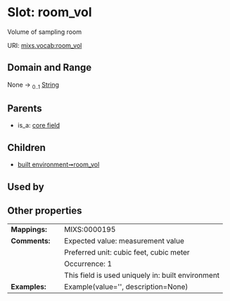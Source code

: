 
# Slot: room_vol


Volume of sampling room

URI: [mixs.vocab:room_vol](https://w3id.org/mixs/vocab/room_vol)


## Domain and Range

None &#8594;  <sub>0..1</sub> [String](types/String.md)

## Parents

 *  is_a: [core field](core_field.md)

## Children

 *  [built environment➞room_vol](built_environment_room_vol.md)

## Used by


## Other properties

|  |  |  |
| --- | --- | --- |
| **Mappings:** | | MIXS:0000195 |
| **Comments:** | | Expected value: measurement value |
|  | | Preferred unit: cubic feet, cubic meter |
|  | | Occurrence: 1 |
|  | | This field is used uniquely in: built environment |
| **Examples:** | | Example(value='', description=None) |

